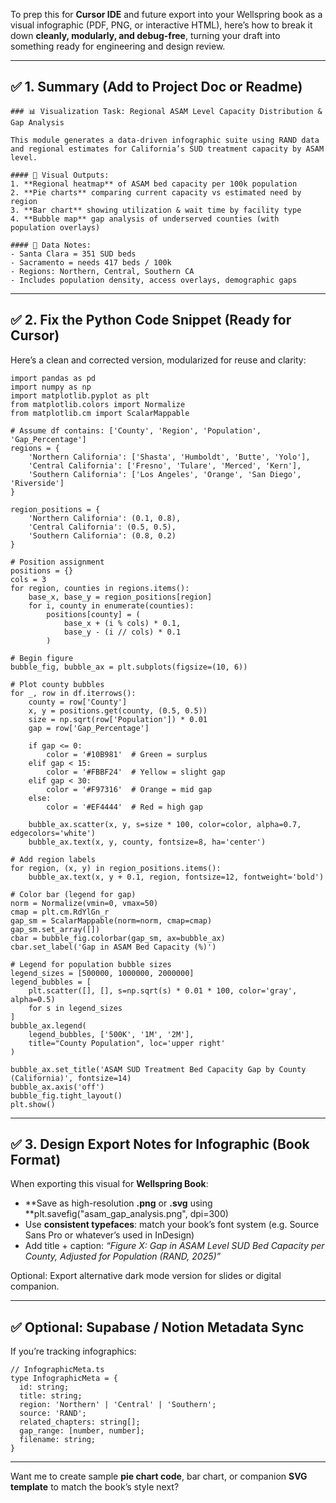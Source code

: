 To prep this for **Cursor IDE** and future export into your Wellspring book as a
visual infographic (PDF, PNG, or interactive HTML), here’s how to break it down
**cleanly, modularly, and debug-free**, turning your draft into something ready
for engineering and design review.

---

## **✅ 1. Summary (Add to Project Doc or Readme)**

```
### 📊 Visualization Task: Regional ASAM Level Capacity Distribution & Gap Analysis

This module generates a data-driven infographic suite using RAND data and regional estimates for California’s SUD treatment capacity by ASAM level.

#### 📌 Visual Outputs:
1. **Regional heatmap** of ASAM bed capacity per 100k population
2. **Pie charts** comparing current capacity vs estimated need by region
3. **Bar chart** showing utilization & wait time by facility type
4. **Bubble map** gap analysis of underserved counties (with population overlays)

#### 🎯 Data Notes:
- Santa Clara = 351 SUD beds
- Sacramento = needs 417 beds / 100k
- Regions: Northern, Central, Southern CA
- Includes population density, access overlays, demographic gaps
```

---

## **✅ 2. Fix the Python Code Snippet (Ready for Cursor)**

Here’s a clean and corrected version, modularized for reuse and clarity:

```
import pandas as pd
import numpy as np
import matplotlib.pyplot as plt
from matplotlib.colors import Normalize
from matplotlib.cm import ScalarMappable

# Assume df contains: ['County', 'Region', 'Population', 'Gap_Percentage']
regions = {
    'Northern California': ['Shasta', 'Humboldt', 'Butte', 'Yolo'],
    'Central California': ['Fresno', 'Tulare', 'Merced', 'Kern'],
    'Southern California': ['Los Angeles', 'Orange', 'San Diego', 'Riverside']
}

region_positions = {
    'Northern California': (0.1, 0.8),
    'Central California': (0.5, 0.5),
    'Southern California': (0.8, 0.2)
}

# Position assignment
positions = {}
cols = 3
for region, counties in regions.items():
    base_x, base_y = region_positions[region]
    for i, county in enumerate(counties):
        positions[county] = (
            base_x + (i % cols) * 0.1,
            base_y - (i // cols) * 0.1
        )

# Begin figure
bubble_fig, bubble_ax = plt.subplots(figsize=(10, 6))

# Plot county bubbles
for _, row in df.iterrows():
    county = row['County']
    x, y = positions.get(county, (0.5, 0.5))
    size = np.sqrt(row['Population']) * 0.01
    gap = row['Gap_Percentage']

    if gap <= 0:
        color = '#10B981'  # Green = surplus
    elif gap < 15:
        color = '#FBBF24'  # Yellow = slight gap
    elif gap < 30:
        color = '#F97316'  # Orange = mid gap
    else:
        color = '#EF4444'  # Red = high gap

    bubble_ax.scatter(x, y, s=size * 100, color=color, alpha=0.7, edgecolors='white')
    bubble_ax.text(x, y, county, fontsize=8, ha='center')

# Add region labels
for region, (x, y) in region_positions.items():
    bubble_ax.text(x, y + 0.1, region, fontsize=12, fontweight='bold')

# Color bar (legend for gap)
norm = Normalize(vmin=0, vmax=50)
cmap = plt.cm.RdYlGn_r
gap_sm = ScalarMappable(norm=norm, cmap=cmap)
gap_sm.set_array([])
cbar = bubble_fig.colorbar(gap_sm, ax=bubble_ax)
cbar.set_label('Gap in ASAM Bed Capacity (%)')

# Legend for population bubble sizes
legend_sizes = [500000, 1000000, 2000000]
legend_bubbles = [
    plt.scatter([], [], s=np.sqrt(s) * 0.01 * 100, color='gray', alpha=0.5)
    for s in legend_sizes
]
bubble_ax.legend(
    legend_bubbles, ['500K', '1M', '2M'],
    title="County Population", loc='upper right'
)

bubble_ax.set_title('ASAM SUD Treatment Bed Capacity Gap by County (California)', fontsize=14)
bubble_ax.axis('off')
bubble_fig.tight_layout()
plt.show()
```

---

## **✅ 3. Design Export Notes for Infographic (Book Format)**

When exporting this visual for **Wellspring Book**:

- **Save as high-resolution **.png** or **.svg** using
  **plt.savefig("asam_gap_analysis.png", dpi=300)
- Use **consistent typefaces**: match your book’s font system (e.g. Source Sans
  Pro or whatever’s used in InDesign)
- Add title + caption: _“Figure X: Gap in ASAM Level SUD Bed Capacity per
  County, Adjusted for Population (RAND, 2025)”_

Optional: Export alternative dark mode version for slides or digital companion.

---

## **✅ Optional: Supabase / Notion Metadata Sync**

If you’re tracking infographics:

```
// InfographicMeta.ts
type InfographicMeta = {
  id: string;
  title: string;
  region: 'Northern' | 'Central' | 'Southern';
  source: 'RAND';
  related_chapters: string[];
  gap_range: [number, number];
  filename: string;
}
```

---

Want me to create sample **pie chart code**, bar chart, or companion **SVG
template** to match the book’s style next?
